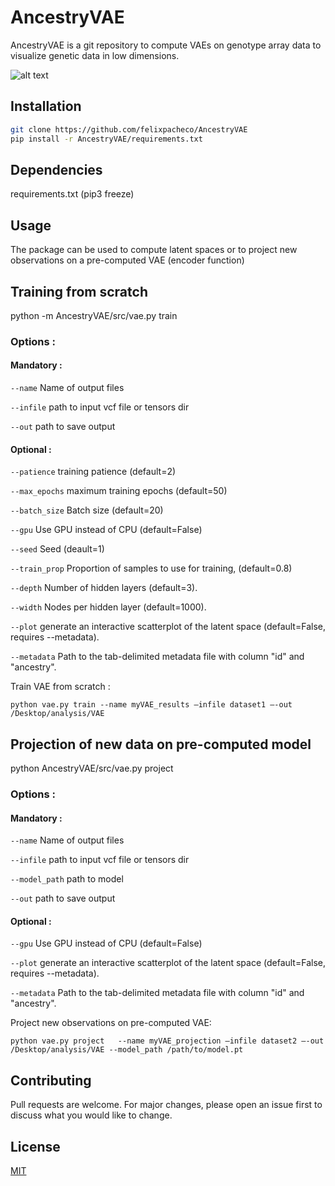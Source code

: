 # AncestryVAE

AncestryVAE is a git repository to compute VAEs on genotype array data to visualize genetic data in low dimensions.

![alt text](https://github.com/felixpacheco/AncestryVAE/docs/main/VAE_workflow.png)


## Installation

```bash
git clone https://github.com/felixpacheco/AncestryVAE
pip install -r AncestryVAE/requirements.txt
```
## Dependencies 
  requirements.txt (pip3 freeze)
  
## Usage

The package can be used to compute latent spaces or to project new observations on a pre-computed VAE (encoder function)

## Training from scratch

python -m AncestryVAE/src/vae.py train

### Options :

  #### Mandatory :
  
  ``--name``  Name of output files

  ``--infile`` path to input vcf file or tensors dir

  ``--out`` path to save output
  
  #### Optional :
  
  ``--patience`` training patience (default=2)

  ``--max_epochs`` maximum training epochs (default=50)

  ``--batch_size`` Batch size (default=20)
  
  ``--gpu`` Use GPU instead of CPU (default=False)
  
  ``--seed`` Seed (deault=1)
  
  ``--train_prop`` Proportion of samples to use for training, (default=0.8)
    
  ``--depth`` Number of hidden layers (default=3).
  
  ``--width`` Nodes per hidden layer (default=1000).
  
  ``--plot`` generate an interactive scatterplot of the latent space (default=False, requires --metadata).

  ``--metadata`` Path to the tab-delimited metadata file with column "id" and "ancestry".
  
Train VAE from scratch :
```
python vae.py train --name myVAE_results —infile dataset1 —-out /Desktop/analysis/VAE
```

## Projection of new data on pre-computed model

python AncestryVAE/src/vae.py project

### Options :

  #### Mandatory :
  
  ``--name``  Name of output files

  ``--infile`` path to input vcf file or tensors dir
   
  ``--model_path`` path to model

  ``--out`` path to save output
  
  
  #### Optional :
  
  ``--gpu`` Use GPU instead of CPU (default=False)
  
  ``--plot`` generate an interactive scatterplot of the latent space (default=False, requires --metadata).

  ``--metadata`` Path to the tab-delimited metadata file with column "id" and "ancestry".


Project new observations on pre-computed VAE:
```
python vae.py project   --name myVAE_projection —infile dataset2 —-out /Desktop/analysis/VAE --model_path /path/to/model.pt
```

## Contributing
Pull requests are welcome. For major changes, please open an issue first to discuss what you would like to change.

## License
[MIT](https://choosealicense.com/licenses/mit/)
